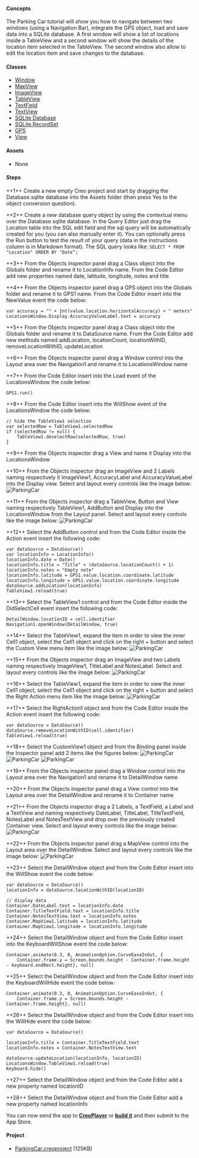 #### Concepts
The Parking Car tutorial will show you how to navigate between two windows (using a Navigation Bar), integrate the GPS object, load and save data into a SQLite database. A first window will show a list of locations inside a TableView and a second window will show the details of the location item selected in the TableView. The second window also allow to edit the location item and save changes to the database.

#### Classes
* [Window](../classes/Window.md)
* [MapView](../classes/MapView.md)
* [ImageView](../classes/ImageView.md)
* [TableView](../classes/TableView.md)
* [TextField](../classes/TextField.md)
* [TextView](../classes/TextView.md)
* [SQLite Database](../classes/SQLiteDatabase.md)
* [SQLite RecordSet](../classes/SQLiteRecordSet.md)
* [GPS](../classes/GPS.md)
* [View](../classes/View.md)	
		
#### Assets
* None


#### Steps
++1++ Create a new empty Creo project and start by dragging the Database.sqlite database into the Assets folder (then press Yes to the object conversion question).

++2++ Create a new database query object by using the contextual menu over the Database sqlite database. In the Query Editor just drag the Location table into the SQL edit field and the sql query will be automatically created for you (you can also manually enter it). You can optionally press the Run button to test the result of your query (data in the instructions column is in Markdown format). The SQL query looks like:
```SELECT * FROM "Location" ORDER BY "Date”;```

++3++ From the Objects inspector panel drag a Class object into the Globals folder and rename it to LocationInfo name. From the Code Editor add new properties named date, latitude, longitude, notes and title

++4++ From the Objects inspector panel drag a GPS object into the Globals folder and rename it to GPS1 name. From the Code Editor insert into the NewValue event the code below: 
```
var accuracy = "" + Int(value.location.horizontalAccuracy) + " meters"
LocationsWindow.Display.AccuracyValueLabel.text = accuracy
```

++5++ From the Objects inspector panel drag a Class object into the Globals folder and rename it to DataSource name. From the Code Editor add new methods named addLocation, locationCount, locationWithID, removeLocationWithID, updateLocation

++6++ From the Objects inspector panel drag a Window control into the Layout area over the Navigation1 and rename it to LocationsWindow name

++7++ From the Code Editor insert into the Load event of the LocationsWindow the code below:
```
GPS1.run()
```

++8++ From the Code Editor insert into the WillShow event of the LocationsWindow the code below:
```
// hide the TableView1 selection
var selectedRow = TableView1.selectedRow
if (selectedRow != null) {
	TableView1.deselectRow(selectedRow, true)
}
```

++9++ From the Objects inspector drag a View and name it Display into the LocationsWindow

++10++ From the Objects inspector drag an ImageView and 2 Labels naming respectively it ImageView1, AccuracyLabel and AccuracyValueLabel into the Display view. Select and layout every controls like the image below:
![ParkingCar](../images/tutorials/parkingcar-1.png)

++11++ From the Objects inspector drag a TableView, Button and View naming respectively TableView1, AddButton and Display into the LocationsWindow from the Layout panel. Select and layout every controls like the image below:
![ParkingCar](../images/tutorials/parkingcar-2.png)

++12++ Select the AddButton control and from the Code Editor inside the Action event insert the following code:
```
var dataSource = DataSource()
var locationInfo = LocationInfo()
locationInfo.date = Date()
locationInfo.title = "Title" + (dataSource.locationCount() + 1)
locationInfo.notes = "Empty note"
locationInfo.latitude = GPS1.value.location.coordinate.latitude
locationInfo.longitude = GPS1.value.location.coordinate.longitude
dataSource.addLocation(locationInfo)
TableView1.reload(true)
```

++13++ Select the TableView1 control and from the Code Editor inside the DidSelectCell event insert the following code: 
```
DetailWindow.locationID = cell.identifier
Navigation1.openWindow(DetailWindow, true)
```

++14++ Select the TableView1, expand the item in order to view the inner Cell1 object, select the Cell1 object and click on the right + button and select the Custom View menu item like the image below:
![ParkingCar](../images/tutorials/parkingcar-3.png)

++15++ From the Objects inspector drag an ImageView and two Labels naming respectively ImageView1, TitleLabel and NotesLabel. Select and layout every controls like the image below:
![ParkingCar](../images/tutorials/parkingcar-4.png)

++16++ Select the TableView1, expand the item in order to view the inner Cell1 object, select the Cell1 object and click on the right + button and select the Right Action menu item like the image below:
![ParkingCar](../images/tutorials/parkingcar-5.png)

++17++ Select the RightAction1 object and from the Code Editor inside the Action event insert the following code: 
```
var dataSource = DataSource()
dataSource.removeLocationWithID(cell.identifier)
TableView1.reload(true)
```

++18++ Select the CustomView1 object and from the Binding panel inside the Inspector panel add 2 items like the figures below:
![ParkingCar](../images/tutorials/parkingcar-8.png)
![ParkingCar](../images/tutorials/parkingcar-9.png)
![ParkingCar](../images/tutorials/parkingcar-10.png)

++19++ From the Objects inspector panel drag a Window control into the Layout area over the Navigation1 and rename it to DetailWindow name

++20++ From the Objects inspector panel drag a View control into the Layout area over the DetailWindow and rename it to Container name

++21++ From the Objects inspector drag a 2 Labels, a TextField, a Label and a TextView and naming respectively DateLabel, TitleLabel, TitleTextField, NotesLabel and NotesTextView and drop over the previously created Container view. Select and layout every controls like the image below:
![ParkingCar](../images/tutorials/parkingcar-6.png)

++22++ From the Objects inspector panel drag a MapView control into the Layout area over the DetailWindow. Select and layout every controls like the image below:
![ParkingCar](../images/tutorials/parkingcar-7.png)

++23++ Select the DetailWindow object and from the Code Editor insert into the WillShow event the code below:
```
var dataSource = DataSource()
locationInfo = dataSource.locationWithID(locationID)

// display data
Container.DateLabel.text = locationInfo.date
Container.TitleTextField.text = locationInfo.title
Container.NotesTextView.text = locationInfo.notes
Container.MapView1.latitude = locationInfo.latitude
Container.MapView1.longitude = locationInfo.longitude
```

++24++ Select the DetailWindow object and from the Code Editor insert into the KeyboardWillShow event the code below:
```
Container.animate(0.3, 0, AnimationOption.CurveEaseInOut, {
	Container.frame.y = Screen.bounds.height - Container.frame.height - keyboard.endRect.height}, null)
```

++25++ Select the DetailWindow object and from the Code Editor insert into the KeyboardWillHide event the code below:
```
Container.animate(0.3, 0, AnimationOption.CurveEaseInOut, {
	Container.frame.y = Screen.bounds.height - Container.frame.height}, null)
```

++26++ Select the DetailWindow object and from the Code Editor insert into the WillHide event the code below:
```
var dataSource = DataSource()

locationInfo.title = Container.TitleTextField.text
locationInfo.notes = Container.NotesTextView.text

dataSource.updateLocation(locationInfo, locationID)
LocationsWindow.TableView1.reload(true)
Keyboard.hide()
```

++27++ Select the DetailWindow object and from the Code Editor add a new property named locationID

++28++ Select the DetailWindow object and from the Code Editor add a new property named locationInfo

You can now send the app to **[CreoPlayer](../creo/creoplayer.md)** or **[build it](../creo/build-your-app.md)** and then submit to the App Store.

#### Project
* [ParkingCar.creoproject](../assets/parkingcar.zip) (125KB)
